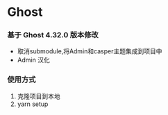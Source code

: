 # Ghost

### 基于 Ghost 4.32.0 版本修改

- 取消submodule,将Admin和casper主题集成到项目中
- Admin 汉化
### 使用方式
1. 克隆项目到本地
2. yarn setup
